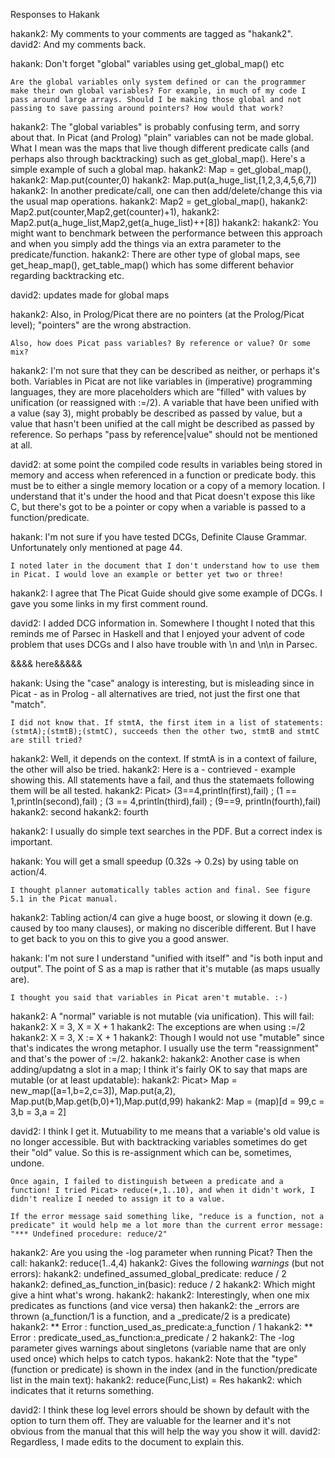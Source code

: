 Responses to Hakank

hakank2: My comments to your comments are tagged as "hakank2".
david2: And my comments back.

hakank: Don't forget "global" variables using get_global_map() etc

    Are the global variables only system defined or can the programmer make their own global variables? For example, in much of my code I pass around large arrays. Should I be making those global and not passing to save passing around pointers? How would that work?

hakank2: The "global variables" is probably confusing term, and sorry about that. In Picat (and Prolog) "plain" variables can not be made global. What I mean was the maps that live though different predicate calls (and perhaps also through backtracking) such as get_global_map(). Here's a simple example of such a global map.
hakank2:   Map = get_global_map(),
hakank2:   Map.put(counter,0)
hakank2:   Map.put(a_huge_list,[1,2,3,4,5,6,7])
hakank2: In another predicate/call, one can then add/delete/change this via the usual map operations.
hakank2:   Map2 = get_global_map(),
hakank2:   Map2.put(counter,Map2,get(counter)+1),
hakank2:   Map2.put(a_huge_list,Map2,get(a_huge_list)++[8])
hakank2:
hakank2: You might want to benchmark between the performance between this approach and when you simply add the things via an extra parameter to the predicate/function.
hakank2: There are other type of global maps, see get_heap_map(), get_table_map() which has some different behavior regarding backtracking etc.

david2: updates made for global maps

hakank2: Also, in Prolog/Picat there are no pointers (at the Prolog/Picat level); "pointers" are the wrong abstraction.

    Also, how does Picat pass variables? By reference or value? Or some mix?

hakank2: I'm not sure that they can be described as neither, or perhaps it's both. Variables in Picat are not like variables in (imperative) programming languages, they are more placeholders which are "filled" with values by unification (or reassigned with :=/2). A variable that have been unified with a value (say 3), might probably be described as passed by value, but a value that hasn't been unified at the call might be described as passed by reference. So perhaps "pass by reference|value" should not be mentioned at all.

david2: at some point the compiled code results in variables being stored in memory and access when referenced in a function or predicate body. this must be to either a single memory location or a copy of a memory location. I understand that it's under the hood and that Picat doesn't expose this like C, but there's got to be a pointer or copy when a variable is passed to a function/predicate. 


hakank: I'm not sure if you have tested DCGs, Definite Clause Grammar. Unfortunately only mentioned at page 44.

    I noted later in the document that I don't understand how to use them in Picat. I would love an example or better yet two or three!

hakank2: I agree that The Picat Guide should give some example of DCGs. I gave you some links in my first comment round.

david2: I added DCG information in. Somewhere I thought I noted that this reminds me of Parsec in Haskell and that I enjoyed your advent of code problem that uses DCGs and I also have trouble with \n and \n\n in Parsec.


&&&& here&&&&&

hakank: Using the "case" analogy is interesting, but is misleading since in Picat - as in Prolog - all alternatives are tried, not just the first one that "match".

    I did not know that. If stmtA, the first item in a list of statements: (stmtA);(stmtB);(stmtC), succeeds then the other two, stmtB and stmtC are still tried?

hakank2: Well, it depends on the context. If stmtA is in a context of failure, the other will also be tried.
hakank2: Here is a - contrieved - example showing this. All statements have a fail, and thus the statemaets following them  will be all tested.
hakank2:   Picat> (3==4,println(first),fail) ; (1 == 1,println(second),fail) ; (3 == 4,println(third),fail) ; (9==9, println(fourth),fail)  
hakank2:   second
hakank2:   fourth


hakank2: I usually do simple text searches in the PDF. But a correct index is important.

hakank: You will get a small speedup (0.32s -> 0.2s) by using table on action/4.

    I thought planner automatically tables action and final. See figure 5.1 in the Picat manual.

hakank2: Tabling action/4 can give a huge boost, or slowing it down (e.g. caused by too many clauses), or making no discerible different. But I have to get back to you on this to give you a good answer.


hakank: I'm not sure I understand "unified with itself" and "is both input and output". The point of S as a map is rather that it's mutable (as maps usually are). 

    I thought you said that variables in Picat aren't mutable. :-)

hakank2: A "normal" variable is not mutable (via unification). This will fail:
hakank2:   X = 3, X = X + 1
hakank2: The exceptions are when using :=/2 
hakank2:     X = 3, X := X + 1
hakank2: Though I would not use "mutable" since that's indicates the wrong metaphor. I usually use the term "reassignment" and that's the power of :=/2.
hakank2:
hakank2: Another case is when adding/updatng a slot in a map; I think it's fairly OK to say that maps are mutable (or at least updatable):
hakank2:   Picat> Map = new_map([a=1,b=2,c=3]), Map.put(a,2), Map.put(b,Map.get(b,0)+1),Map.put(d,99)
hakank2:   Map = (map)[d = 99,c = 3,b = 3,a = 2]

david2: I think I get it. Mutuability to me means that a variable's old value is no longer accessible. But with backtracking variables sometimes do get their "old" value. So this is re-assignment which can be, sometimes, undone.



    Once again, I failed to distinguish between a predicate and a function! I tried Picat> reduce(+,1..10), and when it didn't work, I didn't realize I needed to assign it to a value.

    If the error message said something like, "reduce is a function, not a predicate" it would help me a lot more than the current error message: "*** Undefined procedure: reduce/2"

hakank2: Are you using the -log parameter when running Picat? Then the call:
hakank2:    reduce(1..4,4)
hakank2: Gives the following _warnings_ (but not errors):
hakank2:   undefined_assumed_global_predicate: reduce / 2
hakank2:   defined_as_function_in(basic): reduce / 2
hakank2: Which might give a hint what's wrong.
hakank2:
hakank2: Interestingly, when one mix predicates as functions (and vice versa) then
hakank2: the _errors are thrown (a_function/1 is a function, and a _predicate/2 is a predicate)
hakank2:    ** Error  : function_used_as_predicate:a_function / 1
hakank2:    ** Error  : predicate_used_as_function:a_predicate / 2
hakank2: The -log parameter gives warnings about singletons (variable name that are only used once) which helps to catch typos.
hakank2: Note that the "type" (function or predicate) is shown in the index (and in the function/predicate list in the main text):
hakank2:   reduce(Func,List) = Res
hakank2: which indicates that it returns something.

david2: I think these log level errors should be shown by default with the option to turn them off. They are valuable for the learner and it's not obvious from the manual that this will help the way you show it will.
david2: Regardless, I made edits to the document to explain this.

